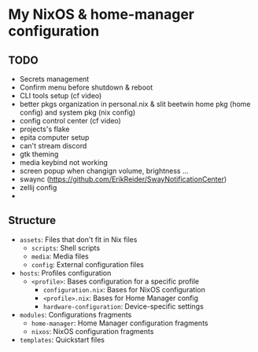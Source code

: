# My NixOS & home-manager configuration

## TODO
- Secrets management
- Confirm menu before shutdown & reboot
- CLI tools setup (cf video) 
- better pkgs organization in personal.nix & slit beetwin home pkg (home config) and system pkg (nix config)
- config control center (cf video)
- projects's flake 
- epita computer setup
- can't stream discord
- gtk theming
- media keybind not working
- screen popup when changign volume, brightness ...
- swaync (https://github.com/ErikReider/SwayNotificationCenter)
- zellij config
- 

## Structure
- `assets`: Files that don't fit in Nix files
  - `scripts`: Shell scripts
  - `media`: Media files
  - `config`: External configuration files
- `hosts`: Profiles configuration
  - `<profile>`: Bases configuration for a specific profile
    - `configuration.nix`: Bases for NixOS configuration
    - `<profile>.nix`: Bases for Home Manager config
    - `hardware-configuration`: Device-specific settings 
- `modules`: Configurations fragments
	- `home-manager`: Home Manager configuration fragments
	- `nixos`: NixOS configuration fragments
- `templates`: Quickstart files
